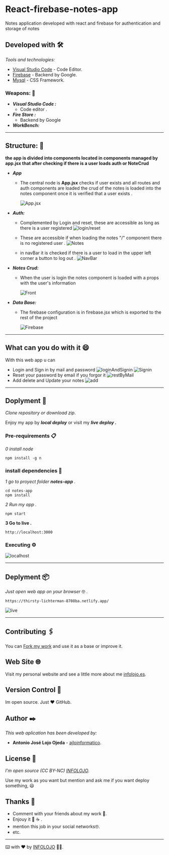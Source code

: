 # React-firebase-notes-app

Notes application developed with react and firebase for authentication and storage of notes

## Developed with 🛠️

_Tools and technologies:_

* [Visual Studio Code](https://code.visualstudio.com/) - Code Editor.
* [Firebase](https://firebase.google.com/?hl=es) - Backend by Google.
* [Mysql](https://getbootstrap.com/) - CSS Framework.

### Weapons: 🚀

* ***Visual Studio Code :***
  * Code editor .
* ***Fire Store :***
  * Backend by Google
* ***WorkBench:***
  
---
## Structure: 🧱

__the app is divided into components located in components managed by app.jsx that after checking if there is a user loads auth or NoteCrud__

* ***App***
  * The central node is **App.jsx** checks if user exists and all routes and auth components are loaded
    the crud of the notes is loaded into the notes component once it is verified that a user exists .

    ![App.jsx](./img/app.png)

* ***Auth:***
  *  Complemented by Login and reset, these are accessible as long as there is a user registered
    ![login/reset](./img/login/../login:reset.png)
  
  * These are accessible if when loading the notes "/" component there is no registered user .
    ![Notes](./img/notes.png)

  * in navBar it is checked if there is a user to load in the upper left corner a button to log out .
    ![NavBar](./img/navbar.png)

* ***Notes Crud:***
  * When the user is login the notes component is loaded with a props with the user's information
  
    ![Front](./img/notesCrud.png)

* ***Data Base:***
  * The firebase configuration is in firebase.jsx which is exported to the rest of the project
   
    ![Firebase](./img/firebase.png)

    
---

## What can you do with it 😄
With this web app u can
* Login and Sign in by mail and password
    ![loginAndSignin](./img/loginandSignin.png)
    ![Signin](./img/signin.png)
* Reset your password by email if you forgor it
    ![restByMail](./img/resetByMail.png)
* Add delete and Update your notes
    ![add](./img/add.png)
---

## Doplyment 🚀

_Clone repository or download zip_.

Enjoy my app by ***local deploy*** or visit my ***live deploy .***

### Pre-requirements 📋

_0 install node_
```
npm install -g n
```

### install dependencies 🔧

_1 go to proyect folder ***notes-app*** ._

```
cd notes-app
npm install
```

_2 Run my app ._
```
npm start
```

__3 Go to live .__
```
http://localhost:3000
```
### Executing ⚙️

![localhost](./img/localhost.png)


___
## Deplyment 📦
_Just open web app on your browser_ 🤓 .
```
https://thirsty-lichterman-8708ba.netlify.app/
```
![live](./img/live.png)

___
## Contributing 🖇️

You can [Fork my work](https://github.com/ajloinformatico) and use it as a base or improve it.


## Web Site 🌐

Visit my personal website and see a little more about me [infolojo.es](https://www.infolojo.es).

## Version Control 📌

Im open source. Just ❤️ GitHub.

## Author ✒️

_This web aplication has been developed by:_

* **Antonio José Lojo Ojeda** - [ajloinformatico](https://github.com/ajloinformatico).


## License 📄
_I'm open source (CC BY-NC) [INFOLOJO](https://www.infolojo.es)._

Use my work as you want but mention and ask me if you want deploy something, 😃

## Thanks 🎁

* Comment with your friends about my work 📢.
* Enjouy it 🍺  ☕ . 
* mention this job in your social networks🤓.
* etc.

---
⌨️ with ❤️ by [INFOLOJO](https://www.infolojo.es) 🧑‍💻.